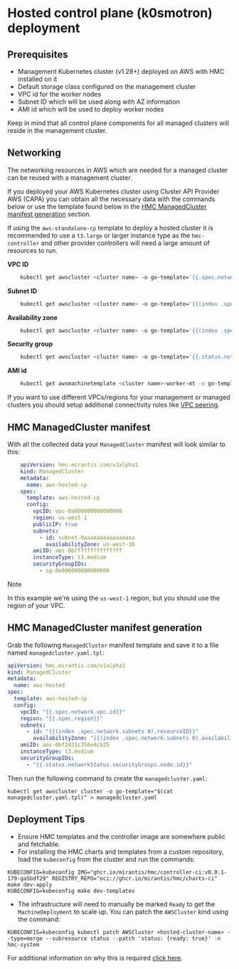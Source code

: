 # Hosted control plane (k0smotron) deployment

## Prerequisites

-   Management Kubernetes cluster (v1.28+) deployed on AWS with HMC installed on it
-   Default storage class configured on the management cluster
-   VPC id for the worker nodes
-   Subnet ID which will be used along with AZ information
-   AMI id which will be used to deploy worker nodes

Keep in mind that all control plane components for all managed clusters will
reside in the management cluster.

## Networking

The networking resources in AWS which are needed for a managed cluster can be
reused with a management cluster.

If you deployed your AWS Kubernetes cluster using Cluster API Provider AWS (CAPA)
you can obtain all the necessary data with the commands below or use the
template found below in the
[HMC ManagedCluster manifest generation](#hmc-managedcluster-manifest-generation) section.

If using the `aws-standalone-cp` template to deploy a hosted cluster it is
recommended to use a `t3.large` or larger instance type as the `hmc-controller`
and other provider controllers will need a large amount of resources to run.

**VPC ID**

```bash
    kubectl get awscluster <cluster name> -o go-template='{{.spec.network.vpc.id}}'
```

**Subnet ID**

```bash
    kubectl get awscluster <cluster name> -o go-template='{{(index .spec.network.subnets 0).resourceID}}'
```

**Availability zone**

```bash
    kubectl get awscluster <cluster name> -o go-template='{{(index .spec.network.subnets 0).availabilityZone}}'
```

**Security group**
```bash
    kubectl get awscluster <cluster name> -o go-template='{{.status.networkStatus.securityGroups.node.id}}'
```

**AMI id**

```bash
    kubectl get awsmachinetemplate <cluster name>-worker-mt -o go-template='{{.spec.template.spec.ami.id}}'
```

If you want to use different VPCs/regions for your management or managed clusters
you should setup additional connectivity rules like [VPC peering](https://docs.aws.amazon.com/whitepapers/latest/building-scalable-secure-multi-vpc-network-infrastructure/vpc-peering.html).


## HMC ManagedCluster manifest

With all the collected data your `ManagedCluster` manifest will look similar to this:

```yaml
    apiVersion: hmc.mirantis.com/v1alpha1
    kind: ManagedCluster
    metadata:
      name: aws-hosted-cp
    spec:
      template: aws-hosted-cp
      config:
        vpcID: vpc-0a000000000000000
        region: us-west-1
        publicIP: true
        subnets:
          - id: subnet-0aaaaaaaaaaaaaaaa
            availabilityZone: us-west-1b
        amiID: ami-0bfffffffffffffff
        instanceType: t3.medium
        securityGroupIDs:
          - sg-0e000000000000000
```

> [!NOTE]
> In this example we're using the `us-west-1` region, but you should use the region of your VPC.

## HMC ManagedCluster manifest generation

Grab the following `ManagedCluster` manifest template and save it to a file named `managedcluster.yaml.tpl`:

```yaml
apiVersion: hmc.mirantis.com/v1alpha1
kind: ManagedCluster
metadata:
  name: aws-hosted
spec:
  template: aws-hosted-cp
  config:
    vpcID: "{{.spec.network.vpc.id}}"
    region: "{{.spec.region}}"
    subnets:
      - id: "{{(index .spec.network.subnets 0).resourceID}}"
        availabilityZone: "{{(index .spec.network.subnets 0).availabilityZone}}"
    amiID: ami-0bf2d31c356e4cb25
    instanceType: t3.medium
    securityGroupIDs:
      - "{{.status.networkStatus.securityGroups.node.id}}"
```

Then run the following command to create the `managedcluster.yaml`:

```
kubectl get awscluster cluster -o go-template="$(cat managedcluster.yaml.tpl)" > managedcluster.yaml
```
## Deployment Tips
* Ensure HMC templates and the controller image are somewhere public and
  fetchable.
* For installing the HMC charts and templates from a custom repository, load
  the `kubeconfig` from the cluster and run the commands:

```
KUBECONFIG=kubeconfig IMG="ghcr.io/mirantis/hmc/controller-ci:v0.0.1-179-ga5bdf29" REGISTRY_REPO="oci://ghcr.io/mirantis/hmc/charts-ci" make dev-apply
KUBECONFIG=kubeconfig make dev-templates
```
* The infrastructure will need to manually be marked `Ready` to get the
  `MachineDeployment` to scale up.  You can patch the `AWSCluster` kind using
  the command:

```
KUBECONFIG=kubeconfig kubectl patch AWSCluster <hosted-cluster-name> --type=merge --subresource status --patch 'status: {ready: true}' -n hmc-system
```

For additional information on why this is required [click here](https://docs.k0smotron.io/stable/capi-aws/#:~:text=As%20we%20are%20using%20self%2Dmanaged%20infrastructure%20we%20need%20to%20manually%20mark%20the%20infrastructure%20ready.%20This%20can%20be%20accomplished%20using%20the%20following%20command).


